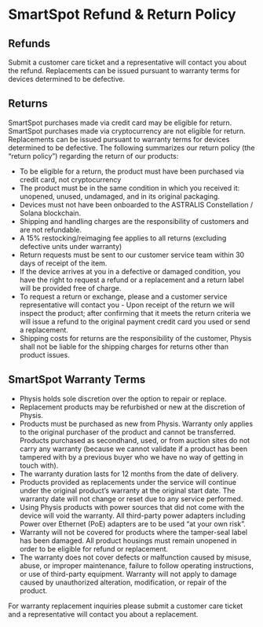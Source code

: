 # SmartSpot Refund & Return Policy

## Refunds

​Submit a customer care ticket and a representative will contact you about the refund. Replacements can be issued pursuant to warranty terms for devices determined to be defective.

## Returns

SmartSpot purchases made via credit card may be eligible for return. SmartSpot purchases made via cryptocurrency are not eligible for return. Replacements can be issued pursuant to warranty terms for devices determined to be defective.
The following summarizes our return policy (the “return policy”) regarding the return of our products:

- To be eligible for a return, the product must have been purchased via credit card, not cryptocurrency
- The product must be in the same condition in which you received it: unopened, unused, undamaged, and in its original packaging.
- Devices must not have been onboarded to the ASTRALIS Constellation / Solana blockchain.
- Shipping and handling charges are the responsibility of customers and are not refundable.
- A 15% restocking/reimaging fee applies to all returns (excluding defective units under warranty)
- Return requests must be sent to our customer service team within 30 days of receipt of the item.
- If the device arrives at you in a defective or damaged condition, you have the right to request a refund or a replacement and a return label will be provided free of charge.
- To request a return or exchange, please  and a customer service representative will contact you - Upon receipt of the return we will inspect the product; after confirming that it meets the return criteria we will issue a refund to the original payment credit card you used or send a replacement.
- Shipping costs for returns are the responsibility of the customer, Physis shall not be liable for the shipping charges for returns other than product issues.

## SmartSpot Warranty Terms

- Physis holds sole discretion over the option to repair or replace.
- Replacement products may be refurbished or new at the discretion of Physis.
- Products must be purchased as new from Physis. Warranty only applies to the original purchaser of the product and cannot be transferred. Products purchased as secondhand, used, or from auction sites do not carry any warranty (because we cannot validate if a product has been tampered with by a previous buyer who we have no way of getting in touch with). 
- The warranty duration lasts for 12 months from the date of delivery.
- Products provided as replacements under the service will continue under the original product’s warranty at the original start date. The warranty date will not change or reset due to any service performed.
- Using Physis products with power sources that did not come with the device will void the warranty. All third-party power adapters including Power over Ethernet (PoE) adapters are to be used “at your own risk”.
- Warranty will not be covered for products where the tamper-seal label has been damaged. All product housings must remain unopened in order to be eligible for refund or replacement.
- The warranty does not cover defects or malfunction caused by misuse, abuse, or improper maintenance, failure to follow operating instructions, or use of third-party equipment. Warranty will not apply to damage caused by unauthorized alteration, modification, or repair of the product.

For warranty replacement inquiries please ​submit a customer care ticket and a representative will contact you about a replacement.
